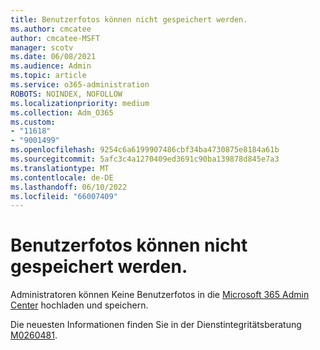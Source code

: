 ```yaml
---
title: Benutzerfotos können nicht gespeichert werden.
ms.author: cmcatee
author: cmcatee-MSFT
manager: scotv
ms.date: 06/08/2021
ms.audience: Admin
ms.topic: article
ms.service: o365-administration
ROBOTS: NOINDEX, NOFOLLOW
ms.localizationpriority: medium
ms.collection: Adm_O365
ms.custom:
- "11618"
- "9001499"
ms.openlocfilehash: 9254c6a6199907486cbf34ba4730875e8184a61b
ms.sourcegitcommit: 5afc3c4a1270409ed3691c90ba139878d845e7a3
ms.translationtype: MT
ms.contentlocale: de-DE
ms.lasthandoff: 06/10/2022
ms.locfileid: "66007409"
---
```

# <a name="unable-to-save-user-photos"></a>Benutzerfotos können nicht gespeichert werden.

Administratoren können Keine Benutzerfotos in die [Microsoft 365 Admin Center](https://admin.microsoft.com/Adminportal/Home?ref=Settings/Services) hochladen und speichern.

Die neuesten Informationen finden Sie in der Dienstintegritätsberatung [M0260481](https://admin.microsoft.com/Adminportal/Home?source=applauncher#/servicehealth/advisories/:/alerts/MO260481).
